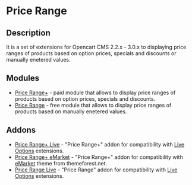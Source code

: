 # Price Range

## Description
It is a set of extensions for Opencart CMS 2.2.x - 3.0.x to displaying price ranges of products based on option prices, specials and discounts or manually enetered values.

## Modules
* [Price Range+](price-range-plus) - paid module that allows to display price ranges of products based on option prices, specials and discounts.
* [Price Range](price-range) - free module that allows to display price ranges of products based on manually enetered values.

## Addons
* [Price Range+ Live](addons/price-range-plus-live) - "Price Range+" addon for compatibility with [Live Options](https://github.com/underr-ua/ocmod3-live-options) extensions.
* [Price Range+ eMarket](addons/price-range-plus-emarket) - "Price Range+" addon for compatibility with [eMarket](https://themeforest.net/item/emarket-the-ecommerce-multipurpose-marketplace-opencart-3-theme-mobile-layouts-included/20843842) theme from themeforest.net.
* [Price Range Live](addons/price-range-live) - "Price Range" addon for compatibility with [Live Options](https://github.com/underr-ua/ocmod3-live-options) extensions.

